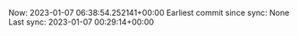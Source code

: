 Now: 2023-01-07 06:38:54.252141+00:00 Earliest commit since sync: None Last sync: 2023-01-07 00:29:14+00:00
